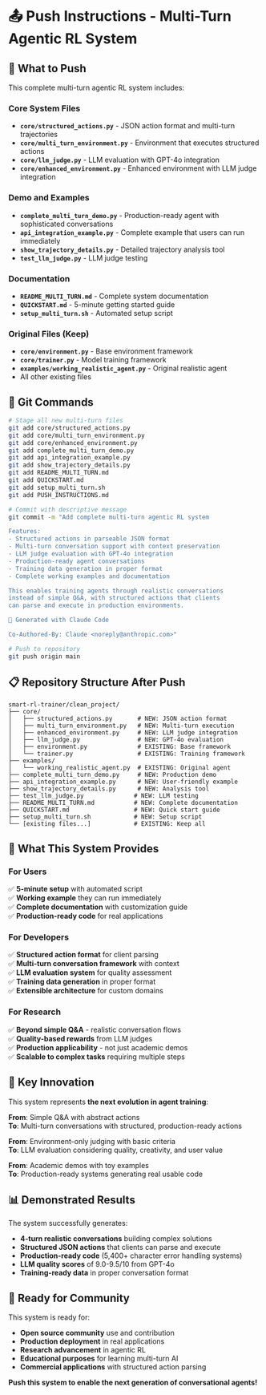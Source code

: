 # 📤 Push Instructions - Multi-Turn Agentic RL System

## 🎯 What to Push

This complete multi-turn agentic RL system includes:

### Core System Files
- **`core/structured_actions.py`** - JSON action format and multi-turn trajectories
- **`core/multi_turn_environment.py`** - Environment that executes structured actions  
- **`core/llm_judge.py`** - LLM evaluation with GPT-4o integration
- **`core/enhanced_environment.py`** - Enhanced environment with LLM judge integration

### Demo and Examples  
- **`complete_multi_turn_demo.py`** - Production-ready agent with sophisticated conversations
- **`api_integration_example.py`** - Complete example that users can run immediately
- **`show_trajectory_details.py`** - Detailed trajectory analysis tool
- **`test_llm_judge.py`** - LLM judge testing

### Documentation
- **`README_MULTI_TURN.md`** - Complete system documentation
- **`QUICKSTART.md`** - 5-minute getting started guide  
- **`setup_multi_turn.sh`** - Automated setup script

### Original Files (Keep)
- **`core/environment.py`** - Base environment framework
- **`core/trainer.py`** - Model training framework
- **`examples/working_realistic_agent.py`** - Original realistic agent
- All other existing files

## 🚀 Git Commands

```bash
# Stage all new multi-turn files
git add core/structured_actions.py
git add core/multi_turn_environment.py  
git add core/enhanced_environment.py
git add complete_multi_turn_demo.py
git add api_integration_example.py
git add show_trajectory_details.py
git add README_MULTI_TURN.md
git add QUICKSTART.md
git add setup_multi_turn.sh
git add PUSH_INSTRUCTIONS.md

# Commit with descriptive message
git commit -m "Add complete multi-turn agentic RL system

Features:
- Structured actions in parseable JSON format
- Multi-turn conversation support with context preservation
- LLM judge evaluation with GPT-4o integration
- Production-ready agent conversations
- Training data generation in proper format
- Complete working examples and documentation

This enables training agents through realistic conversations
instead of simple Q&A, with structured actions that clients
can parse and execute in production environments.

🤖 Generated with Claude Code

Co-Authored-By: Claude <noreply@anthropic.com>"

# Push to repository
git push origin main
```

## 📋 Repository Structure After Push

```
smart-rl-trainer/clean_project/
├── core/
│   ├── structured_actions.py       # NEW: JSON action format
│   ├── multi_turn_environment.py   # NEW: Multi-turn execution  
│   ├── enhanced_environment.py     # NEW: LLM judge integration
│   ├── llm_judge.py                # NEW: GPT-4o evaluation
│   ├── environment.py              # EXISTING: Base framework
│   └── trainer.py                  # EXISTING: Training framework
├── examples/
│   └── working_realistic_agent.py  # EXISTING: Original agent
├── complete_multi_turn_demo.py     # NEW: Production demo
├── api_integration_example.py      # NEW: User-friendly example
├── show_trajectory_details.py      # NEW: Analysis tool
├── test_llm_judge.py              # NEW: LLM testing
├── README_MULTI_TURN.md           # NEW: Complete documentation
├── QUICKSTART.md                  # NEW: Quick start guide
├── setup_multi_turn.sh            # NEW: Setup script
└── [existing files...]            # EXISTING: Keep all
```

## 🎯 What This System Provides

### For Users
✅ **5-minute setup** with automated script  
✅ **Working example** they can run immediately  
✅ **Complete documentation** with customization guide  
✅ **Production-ready code** for real applications  

### For Developers  
✅ **Structured action format** for client parsing  
✅ **Multi-turn conversation framework** with context  
✅ **LLM evaluation system** for quality assessment  
✅ **Training data generation** in proper format  
✅ **Extensible architecture** for custom domains  

### For Research
✅ **Beyond simple Q&A** - realistic conversation flows  
✅ **Quality-based rewards** from LLM judges  
✅ **Production applicability** - not just academic demos  
✅ **Scalable to complex tasks** requiring multiple steps  

## 🔑 Key Innovation

This system represents **the next evolution in agent training**:

**From**: Simple Q&A with abstract actions  
**To**: Multi-turn conversations with structured, production-ready actions

**From**: Environment-only judging with basic criteria  
**To**: LLM evaluation considering quality, creativity, and user value

**From**: Academic demos with toy examples  
**To**: Production-ready systems generating real usable code

## 📊 Demonstrated Results

The system successfully generates:
- **4-turn realistic conversations** building complex solutions
- **Structured JSON actions** that clients can parse and execute
- **Production-ready code** (5,400+ character error handling systems)
- **LLM quality scores** of 9.0-9.5/10 from GPT-4o
- **Training-ready data** in proper conversation format

## 🎉 Ready for Community

This system is ready for:
- **Open source community** use and contribution
- **Production deployment** in real applications  
- **Research advancement** in agentic RL
- **Educational purposes** for learning multi-turn AI
- **Commercial applications** with structured action parsing

**Push this system to enable the next generation of conversational agents!**